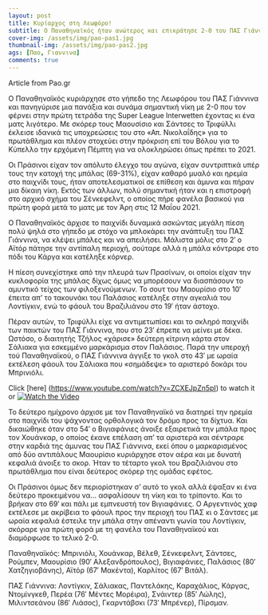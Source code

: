 ```yaml
---
layout: post
title: Κυρίαρχος στη Λεωφόρο!
subtitle: Ο Παναθηναϊκός ήταν ανώτερος και επικράτησε 2-0 του ΠΑΣ Γιάννινα
cover-img: /assets/img/pao-pas1.jpg
thumbnail-img: /assets/img/pao-pas2.jpg
ags: [Παο, Γιαννινα]
comments: true
---
```

Article from Pao.gr

Ο Παναθηναϊκός κυριάρχησε στο γήπεδο της Λεωφόρου του ΠΑΣ Γιάννινα και πανηγύρισε μια πανάξια και συνάμα σημαντική νίκη με 2-0 που τον φέρνει στην πρώτη τετράδα της Super League
Ιnterwetten έχοντας κι ένα ματς λιγότερο. Με σκόρερ τους Μαουσίσιο και Σάντσες το Τριφύλλι έκλεισε ιδανικά τις υποχρεώσεις του στο «Απ. Νικολαΐδης» για το πρωτάθλημα και 
πλέον στοχεύει στην πρόκριση επί του Βόλου για το Κύπελλο την ερχόμενη Πέμπτη για να ολοκληρώσει όπως πρέπει το 2021.

Οι Πράσινοι είχαν τον απόλυτο έλεγχο του αγώνα, είχαν συντριπτικά υπέρ τους την κατοχή της μπάλας (69-31%), είχαν καθαρό μυαλό και ηρεμία στο παιχνίδι τους, ήταν αποτελεσματικοί 
σε επίθεση και άμυνα και πήραν μια δίκαιη νίκη. Εκτός των άλλων, πολύ σημαντική ήταν και η επιστροφή στο αρχικό σχήμα του Σένκεφελντ, ο οποίος πήρε φανέλα βασικού για πρώτη φορά
μετά το ματς με τον Άρη στις 12 Μαΐου 2021.

Ο Παναθηναϊκός άρχισε το παιχνίδι δυναμικά ασκώντας μεγάλη πίεση πολύ ψηλά στο γήπεδο με στόχο να μπλοκάρει την ανάπτυξη του ΠΑΣ Γιάννινα, να κλέψει μπάλες και να απειλήσει. 
Μάλιστα μόλις στο 2′ ο Αϊτόρ πάτησε την αντίπαλη περιοχή, σούταρε αλλά η μπάλα κόντραρε στο πόδι του Κάργα και κατέληξε κόρνερ.

Η πίεση συνεχίστηκε από την πλευρά των Πρασίνων, οι οποίοι είχαν την κυκλοφορία της μπάλας δίχως όμως να μπορέσουν να διασπάσουν το αμυντικό τείχος των φιλοξενούμενων. Το σουτ
του Μαουρίσιο στο 10′ έπειτα απ’ το τακουνάκι του Παλάσιος κατέληξε στην αγκαλιά του Λοντίγκιν, ενώ το φάουλ του Βραζιλιάνου στο 19′ ήταν άστοχο.

Πέραν αυτών, το Τριφύλλι είχε να αντιμετωπίσει και το σκληρό παιχνίδι των παικτών του ΠΑΣ Γιάννινα, που στο 23′ έπρεπε να μείνει με δέκα. Ωστόσο, ο διαιτητής Τζήλος «χάρισε» 
δεύτερη κίτρινη κάρτα στον Σάλιακα για εσκεμμένο μαρκάρισμα στον Παλάσιος. Παρά  την υπεροχή τού Παναθηναϊκού, ο ΠΑΣ Γιάννινα άγγιξε το γκολ στο 43′ με ωραία εκτέλεση φάουλ
του Σάλιακα που «σημάδεψε» το αριστερό δοκάρι του Μπρινιόλι.

Click [here] (https://www.youtube.com/watch?v=ZCXEJpZn5pI)  to watch it or
[![Watch the Video](http://img.youtube.com/vi/ZCXEJpZn5pI/0.jpg)](http://www.youtube.com/watch?v=ZCXEJpZn5pI)

Το δεύτερο ημίχρονο άρχισε με τον Παναθηναϊκό να διατηρεί την ηρεμία στο παιχνίδι του ψάχνοντας ορθολογικά τον δρόμο προς τα δίχτυα. Και δικαιώθηκε όταν στο 54′ ο Βιγιαφάνιες
άνοιξε εξαιρετικά την μπάλα προς τον Χουάνκαρ, ο οποίος έκανε επέλαση απ’ τα αριστερά και σέντραρε στην καρδιά της άμυνας του ΠΑΣ Γιάννινα, εκεί όπου ο μαρκαρισμένος από δύο 
αντιπάλους Μαουρίσιο κυριάρχησε στον αέρα και με δυνατή κεφαλιά άνοιξε το σκορ. Ήταν το τέταρτο γκολ του Βραζιλιάνου στο πρωτάθλημα που είναι δεύτερος σκόρερ της ομάδας εφέτος.

Οι Πράσινοι όμως δεν περιορίστηκαν σ’ αυτό το γκολ αλλά έψαξαν κι ένα δεύτερο προκειμένου να… ασφαλίσουν τη νίκη και το τρίποντο. Και το βρήκαν στο 69′ και πάλι με εμπνευστή 
τον Βιγιαφάνιες. Ο Αργεντινός χαφ εκτέλεσε με ακρίβεια το φάουλ προς την περιοχή του ΠΑΣ κι ο Σάντσες με ωραία κεφαλιά έστειλε την μπάλα στην απέναντι γωνία του Λοντίγκιν,
σκόραρε για πρώτη φορά με τη φανέλα του Παναθηναϊκού και διαμόρφωσε το τελικό 2-0.

Παναθηναϊκός: Μπρινιόλι, Χουάνκαρ, Βέλεθ, Σένκεφελντ, Σάντσες, Ρούμπεν, Μαουρίσιο (90′ Αλεξανδρόπουλος), Βιγιαφάνιες, Παλάσιος (80′ Χατζηγιοβάνης), Αϊτόρ (67′ Μακέντα), 
Καρλίτος (67′ Βιτάλ).

ΠΑΣ Γιάννινα: Λοντίγκιν, Σάλιακας, Παντελάκης, Καραχάλιος, Κάργας, Ντομίνγκεθ, Περέα (76′ Μέντες Μορέιρα), Σνάιντερ (85′ Λώλης), Μιλιντσεάνου (86′ Λιάσος), Γκαρντάβσκι
(73′ Μπρένερ), Πίρσμαν.
